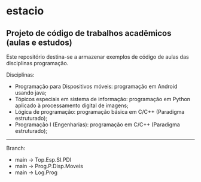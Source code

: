 # estacio
Projeto de código de trabalhos acadêmicos (aulas e estudos)
------------------------

Este repositório destina-se a armazenar exemplos de código de aulas das disciplinas programação.

Disciplinas:
  * Programação para Dispositivos móveis: programação em Android usando java;
  * Tópicos especiais em sistema de informação: programação em Python aplicado à processamento digital de imagens;
  * Lógica de programação: programação básica em C/C++ (Paradigma estruturado);
  * Programação I (Engenharias): programação em C/C++ (Paradigma estruturado);
 _____________________ 
 
Branch:
 * main -> Top.Esp.SI.PDI
 * main -> Prog.P.Disp.Moveis
 * main -> Log.Prog
